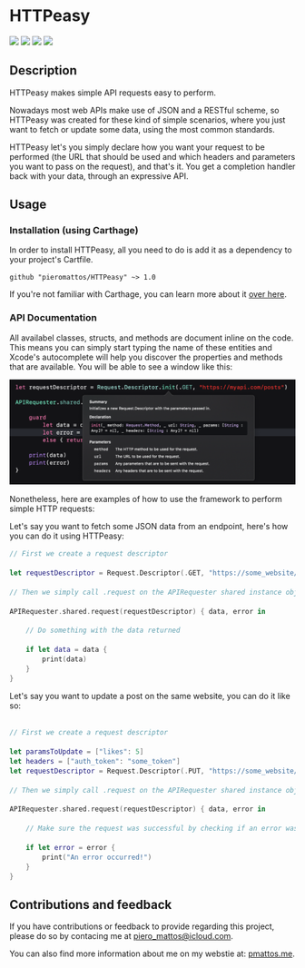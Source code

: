 #  HTTPeasy
![](https://img.shields.io/badge/platform-iOS10+-blue.svg) ![](https://img.shields.io/badge/Swift-4+-orange.svg) ![](https://img.shields.io/badge/coverage-94%25-green.svg) ![](https://img.shields.io/badge/carthage-compatible-blueviolet.svg)

## Description

HTTPeasy makes simple API requests easy to perform.

Nowadays most web APIs make use of JSON and a RESTful scheme, so HTTPeasy was created for these kind of simple scenarios, where you just want to fetch or update some data, using the most common standards.

HTTPeasy let's you simply declare how you want your request to be performed (the URL that should be used and which headers and parameters you want to pass on the request), and that's it. You get a completion handler back with your data, through an expressive API.

## Usage

### Installation (using Carthage)

In order to install HTTPeasy, all you need to do is add it as a dependency to your project's Cartfile.

```
github "pieromattos/HTTPeasy" ~> 1.0
```

If you're not familiar with Carthage, you can learn more about it [over here](https://github.com/Carthage/Carthage).

### API Documentation

All availabel classes, structs, and methods are document inline on the code. This means you can simply start typing the name of these entities and Xcode's autocomplete will help you discover the properties and methods that are available. You will be able to see a window like this:

![](https://github.com/pieromattos/HTTPeasy/blob/master/Docs/Images/Autocomplete.png)

Nonetheless, here are examples of how to use the framework to perform simple HTTP requests:

Let's say you want to fetch some JSON data from an endpoint, here's how you can do it using HTTPeasy:

``` swift
// First we create a request descriptor

let requestDescriptor = Request.Descriptor(.GET, "https://some_website/posts")

// Then we simply call .request on the APIRequester shared instance object to perform the request

APIRequester.shared.request(requestDescriptor) { data, error in

    // Do something with the data returned
    
    if let data = data {
        print(data)
    }
}
```

Let's say you want to update a post on the same website, you can do it like so: 

``` swift

// First we create a request descriptor

let paramsToUpdate = ["likes": 5]
let headers = ["auth_token": "some_token"]
let requestDescriptor = Request.Descriptor(.PUT, "https://some_website/posts/123", paramsToUpdate, headers)

// Then we simply call .request on the APIRequester shared instance object to perform the request

APIRequester.shared.request(requestDescriptor) { data, error in

    // Make sure the request was successful by checking if an error was returned

    if let error = error {
        print("An error occurred!")
    }
}
```

## Contributions and feedback

If you have contributions or feedback to provide regarding this project, please do so by contacing me at piero_mattos@icloud.com.

You can also find more information about me on my webstie at: [pmattos.me](pmattos.me).


